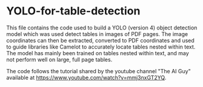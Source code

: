 # YOLO-for-table-detection
This file contains the code used to build a YOLO (version 4) object detection model which was used detect tables in images of PDF pages. The image coordinates can then be extracted, converted to PDF coordinates and used to guide libraries like Camelot to accurately locate tables nested within text. The model has mainly been trained on tables nested within text, and may not perform well on large, full page tables.

The code follows the tutorial shared by the youtube channel "The AI Guy" available at https://www.youtube.com/watch?v=mmj3nxGT2YQ.

